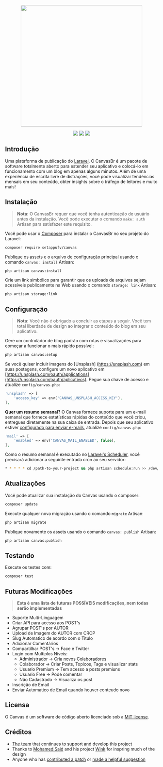 <p align="center">
    <br>
    <img src="https://raw.githubusercontent.com/cnvs/art/master/github-header.png" width="400">
</p>

<p align="center">
	<a href="https://packagist.org/packages/setappufv/canvas"><img src="https://poser.pugx.org/setappufv/canvas/downloads"></a>
	<a href="https://packagist.org/packages/setappufv/canvas"><img src="https://poser.pugx.org/setappufv/canvas/v/stable"></a>
	<a href="https://packagist.org/packages/setappufv/canvas"><img src="https://poser.pugx.org/setappufv/canvas/license"></a>
    <br>
</p>

## Introdução

Uma plataforma de publicação do [Laravel](https://laravel.com). O CanvasBr é um pacote de software totalmente aberto para estender seu aplicativo e colocá-lo em funcionamento com um blog em apenas alguns minutos. Além de uma experiência de escrita livre de distrações, você pode visualizar tendências mensais em seu conteúdo, obter insights sobre o tráfego de leitores e muito mais!

## Instalação

> **Nota:** O CanvasBr requer que você tenha autenticação de usuário antes da instalação. Você pode executar o comando `make: auth` Artisan para satisfazer este requisito.

Você pode usar o [Composer](https://getcomposer.org/) para instalar o CanvasBr no seu projeto do Laravel:

```bash
composer require setappufv/canvas
```

Publique os assets e o arquivo de configuração principal usando o comando `canvas: install` Artisan:

```bash
php artisan canvas:install
```

Crie um link simbólico para garantir que os uploads de arquivos sejam acessíveis publicamente na Web usando o comando `storage: link` Artisan:

```bash
php artisan storage:link
```

## Configuração

> **Nota:** Você não é obrigado a concluir as etapas a seguir. Você tem total liberdade de design ao integrar o conteúdo do blog em seu aplicativo.

Gere um controlador de blog padrão com rotas e visualizações para começar a funcionar o mais rápido possível:

```bash
php artisan canvas:setup
```
Se você quiser incluir imagens do [Unsplash] (https://unsplash.com) em suas postagens, configure um novo aplicativo em [https://unsplash.com/oauth/applications](https://unsplash.com/oauth/aplicativos). Pegue sua chave de acesso e atualize `config/canvas.php`:

```php
'unsplash' => [
    'access_key' => env('CANVAS_UNSPLASH_ACCESS_KEY'),
],
```

**Quer um resumo semanal?** O Canvas fornece suporte para um e-mail semanal que fornece estatísticas rápidas do conteúdo que você criou, entregues diretamente na sua caixa de entrada. Depois que seu aplicativo estiver [configurado para enviar e-mails](https://laravel.com/docs/5.8/mail), atualize `config/canvas.php`:

```php
'mail' => [
    'enabled' => env('CANVAS_MAIL_ENABLED', false),
],
```

Como o resumo semanal é executado no [Laravel's Scheduler](https://laravel.com/docs/5.8/scheduling#introduction), você precisará adicionar a seguinte entrada cron ao seu servidor:

```bash
* * * * * cd /path-to-your-project && php artisan schedule:run >> /dev/null 2>&1
```

## Atualizações
Você pode atualizar sua instalação do Canvas usando o composer:

```bash
composer update
```

Execute qualquer nova migração usando o comando `migrate` Artisan:

```bash
php artisan migrate
```

Publique novamente os assets usando o comando `canvas: publish` Artisan:

```bash
php artisan canvas:publish
```

## Testando

Execute os testes com:

```bash
composer test
```

## Futuras Modificações

> **Esta é uma lista de futuras POSSÍVEIS modificações, nem todas serão implementadas**

<ul>
    <li> Suporte Multi-Linguagem </li>
    <li> Criar API para acesso aos POST's </li>
    <li> Agrupar POST's por AUTOR </li>
    <li> Upload de Imagem do AUTOR com CROP </li>
    <li> Slug Automatico de acordo com o Titulo </li>
    <li> Adicionar Comentários </li>
    <li> Compartilhar POST's -> Face e Twitter </li>
    <li> Login com Multiplos Niveis:
        <ul>
            <li>Administrador -> Cria novos Colaboradores </li>
            <li> Colaborador -> Criar Posts, Topicos, Tags e visualizar stats </li>
            <li> Usuario Premium -> Tem acesso a posts premiuns </li>
            <li> Usuario Free -> Pode comentar </li>
            <li> Não Cadastrado -> Visualiza os post </li>
        </ul>
    </li>
    <li> Inscrição de Email </li>
    <li> Enviar Automatico de Email quando houver conteudo novo </li>
</ul>

## Licensa
O Canvas é um software de código aberto licenciado sob a [MIT license](https://opensource.org/licenses/MIT).

## Créditos

- [The team](https://github.com/orgs/cnvs/people) that continues to support and develop this project
- Thanks to [Mohamed Said](https://themsaid.com/) and his project [Wink](https://github.com/writingink/wink) for inspring much of the design
- Anyone who has [contributed a patch](https://github.com/cnvs/canvas/pulls) or [made a helpful suggestion](https://github.com/cnvs/canvas/issues)
